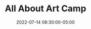 ---
date: 2022-07-14 08:30:00-05:00
dates: 8:30 am every day from Jul 11 2022 to Jul 15 2022
draft: false
durationMinutes: 240
title: All About Art Camp
---